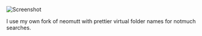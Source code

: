 ![Screenshot](https://user-images.githubusercontent.com/5733531/53286160-de675e00-3748-11e9-98ee-f47ec2f6153f.png)

I use my own fork of neomutt with prettier virtual folder names for notmuch
searches.
